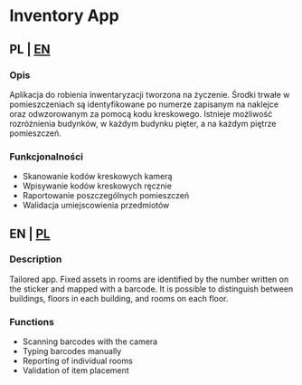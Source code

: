 
# Inventory App
## PL | [EN](https://github.com/Lokinado/flutter_inventory_app/blob/Markdown/README.md#en--pl)
### Opis
Aplikacja do robienia inwentaryzacji tworzona na życzenie. Środki trwałe w pomieszczeniach są identyfikowane po numerze zapisanym na naklejce oraz odwzorowanym za pomocą kodu kreskowego. Istnieje możliwość rozróżnienia budynków, w każdym budynku pięter, a na każdym piętrze pomieszczeń.

### Funkcjonalności
- Skanowanie kodów kreskowych kamerą
- Wpisywanie kodów kreskowych ręcznie
- Raportowanie poszczególnych pomieszczeń
- Walidacja umiejscowienia przedmiotów

## EN | [PL](https://github.com/Lokinado/flutter_inventory_app/blob/Markdown/README.md#pl--en)
### Description
Tailored app. Fixed assets in rooms are identified by the number written on the sticker and mapped with a barcode. It is possible to distinguish between buildings, floors in each building, and rooms on each floor.

### Functions
- Scanning barcodes with the camera
- Typing barcodes manually
- Reporting of individual rooms
- Validation of item placement
